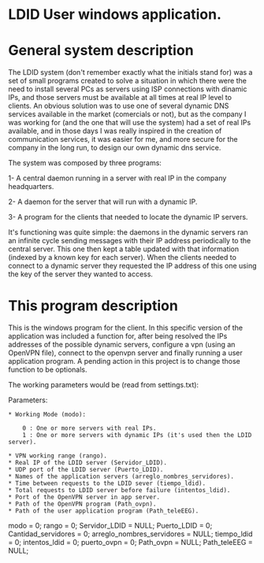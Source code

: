 # LDID User windows application. 

General system description
==========================

The LDID system (don't remember exactly what the initials stand for) was a set of small programs created to solve a situation in which there were the need to install several PCs as servers using ISP connections with dinamic IPs, and those servers must be available at all times at real IP level to clients.
An obvious solution was to use one of several dynamic DNS services available in the market (comercials or not), but as the company I was working for (and the one that will use the system) had a set of real IPs available, and in those days I was really inspired in the creation of communication services, it was easier for me, and more secure for the company in the long run, to design our own dynamic dns service.

The system was composed by three programs:

1- A central daemon running in a server with real IP in the company headquarters.

2- A daemon for the server that will run with a dynamic IP.

3- A program for the clients that needed to locate the dynamic IP servers.

It's functioning was quite simple: the daemons in the dynamic servers ran an infinite cycle sending messages with their IP address periodically to the central server. This one then kept a table updated with that information (indexed by a known key for each server). When the clients needed to connect to a dynamic server they requested the IP address of this one using the key of the server they wanted to access.


This program description
=======================

This is the windows program for the client. In this specific version of the application was included a function for, after being resolved the IPs addresses of the possible dynamic servers, configure a vpn (using an OpenVPN file), connect to the openvpn server and finally running a user application program. A pending action in this project is to change those function to be optionals. 

The working parameters would be (read from settings.txt):

Parameters:

	* Working Mode (modo):

		0 : One or more servers with real IPs.
		1 : One or more servers with dynamic IPs (it's used then the LDID server).

	* VPN working range (rango).
	* Real IP of the LDID server (Servidor_LDID).
	* UDP port of the LDID server (Puerto_LDID).
	* Names of the application servers (arreglo_nombres_servidores).
	* Time between requests to the LDID sever (tiempo_ldid).
	* Total requests to LDID server before failure (intentos_ldid).
	* Port of the OpenVPN server in app server.
    * Path of the OpenVPN program (Path_ovpn).
    * Path of the user application program (Path_teleEEG).

modo = 0;
rango = 0;
Servidor_LDID = NULL;
Puerto_LDID = 0;
Cantidad_servidores = 0;
arreglo_nombres_servidores = NULL;
tiempo_ldid = 0;
intentos_ldid = 0;
puerto_ovpn = 0;
Path_ovpn = NULL;
Path_teleEEG = NULL;
